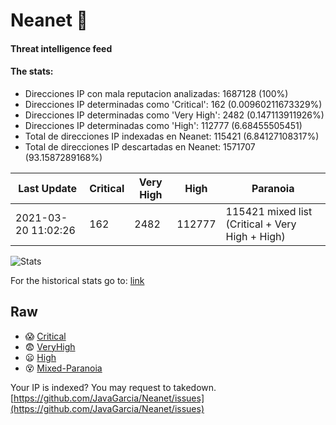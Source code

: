 # Neanet :hocho:
#### Threat intelligence feed
#### The stats:

- Direcciones IP con mala reputacion analizadas: 1687128 (100%)
- Direcciones IP determinadas como 'Critical':  162 (0.00960211673329%)
- Direcciones IP determinadas como 'Very High':  2482 (0.147113911926%)
- Direcciones IP determinadas como 'High':  112777 (6.68455505451)
- Total de direcciones IP indexadas en Neanet:  115421 (6.84127108317%)
- Total de direcciones IP descartadas en Neanet:  1571707 (93.1587289168%)

| Last Update | Critical | Very High | High | Paranoia |
| --- | --- | --- | --- | --- |
| 2021-03-20 11:02:26 | 162 | 2482 | 112777 | 115421 mixed list (Critical + Very High + High)|

![Stats](https://docs.google.com/spreadsheets/d/e/2PACX-1vSnaNMIXVabIpDJjufMlzH7poXnshF3mgd8Is1g9ytUEzVsP5my4Trn8f-xkoLLQ38xpL3HtmUexLo6/pubchart?oid=501124687&format=image)

For the historical stats go to: [link](/stats.csv)
## Raw
- :scream: [Critical](https://raw.githubusercontent.com/JavaGarcia/Neanet/master/blacklists/neanet_critical.txt)
- :fearful: [VeryHigh](https://raw.githubusercontent.com/JavaGarcia/Neanet/master/blacklists/neanet_veryHigh.txtt)
- :frowning: [High](https://raw.githubusercontent.com/JavaGarcia/Neanet/master/blacklists/neanet_high.txt)
- :dizzy_face: [Mixed-Paranoia](https://raw.githubusercontent.com/JavaGarcia/Neanet/master/blacklists/neanet_all.txt)


Your IP is indexed? You may request to takedown. [https://github.com/JavaGarcia/Neanet/issues](https://github.com/JavaGarcia/Neanet/issues)







































































































































































































































































































































































































































































































































































































































































































































































































































































































































































































































































































































































































































































































































































































































































































































































































































































































































































































































































































































































































































































































































































































































































































































































































































































































































































































































































































































































































































































































































































































































































































































































































































































































































































































































































































































































































































































































































































































































































































































































































































































































































































































































































































































































































































































































































































































































































































































































































































































































































































































































































































































































































